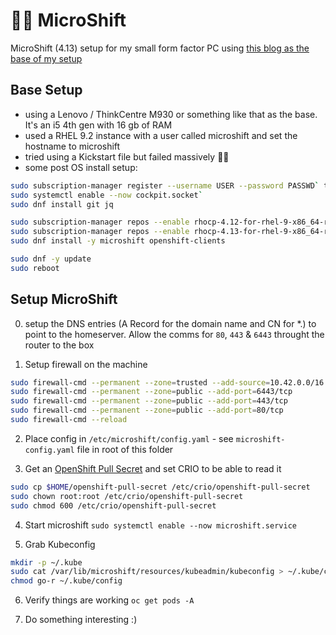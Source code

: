 # 🤏💋 MicroShift

MicroShift (4.13) setup for my small form factor PC using [this blog as the base of my setup](https://medium.com/@ben.swinney_ce/microshift-homelab-ddf57864c1d0)

## Base Setup

* using a Lenovo / ThinkCentre M930 or something like that as the base. It's an i5 4th gen with 16 gb of RAM
* used a RHEL 9.2 instance with a user called microshift and set the hostname to microshift
* tried using a Kickstart file but failed massively 🤦‍♂️
* some post OS install setup:
```bash
sudo subscription-manager register --username USER --password PASSWD` to register the host
sudo systemctl enable --now cockpit.socket`
sudo dnf install git jq 

sudo subscription-manager repos --enable rhocp-4.12-for-rhel-9-x86_64-rpms   --enable fast-datapath-for-rhel-9-x86_64-rpms
sudo subscription-manager repos --enable rhocp-4.13-for-rhel-9-x86_64-rpms
sudo dnf install -y microshift openshift-clients

sudo dnf -y update
sudo reboot
```

## Setup MicroShift

0. setup the DNS entries (A Record for the domain name and CN for *.) to point to the homeserver. Allow the comms for `80`, `443` & `6443` throught the router to the box

1. Setup firewall on the machine
```bash
sudo firewall-cmd --permanent --zone=trusted --add-source=10.42.0.0/16
sudo firewall-cmd --permanent --zone=public --add-port=6443/tcp
sudo firewall-cmd --permanent --zone=public --add-port=443/tcp
sudo firewall-cmd --permanent --zone=public --add-port=80/tcp
sudo firewall-cmd --reload
```

2. Place config in `/etc/microshift/config.yaml` - see `microshift-config.yaml` file in root of this folder

3. Get an [OpenShift Pull Secret](https://cloud.redhat.com/openshift/install/pull-secret) and set CRIO to be able to read it
```bash
sudo cp $HOME/openshift-pull-secret /etc/crio/openshift-pull-secret
sudo chown root:root /etc/crio/openshift-pull-secret
sudo chmod 600 /etc/crio/openshift-pull-secret
```

4. Start microshift `sudo systemctl enable --now microshift.service`

5. Grab Kubeconfig
```bash
mkdir -p ~/.kube
sudo cat /var/lib/microshift/resources/kubeadmin/kubeconfig > ~/.kube/config
chmod go-r ~/.kube/config
```

6. Verify things are working `oc get pods -A`

7. Do something interesting :)
